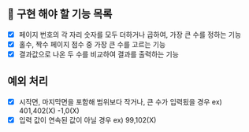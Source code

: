 ## 🚀 구현 해야 할 기능 목록

+ [X] 페이지 번호의 각 자리 숫자를 모두 더하거나 곱하여, 가장 큰 수를 정하는 기능
+ [X] 홀수, 짝수 페이지 점수 중 가장 큰 수를 고르는 기능
+ [X] 결과값으로 나온 두 수를 비교하여 결과를 출력하는 기능

## 예외 처리
+ [X] 시작면, 마지막면을 포함해 범위보다 작거나, 큰 수가 입력됬을 경우 ex) 401,402(X) -1,0(X)
+ [X] 입력 값이 연속된 값이 아닐 경우 ex) 99,102(X)
